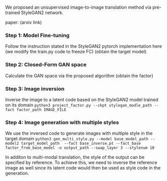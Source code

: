 We proposed an unsupervised image-to-image translation method via pre-trained StyleGAN2 network. 

paper: (arxiv link)

### Step 1: Model Fine-tuning
Follow the instruction stated in the StyleGAN2 pytorch implementation here[]() (we modify the train.py code to freeze FC)
(obtain the target model)

### Step 2: Closed-Form GAN space
Calculate the GAN space via the proposed algorithm
(obtain the factor)

### Step 3: Image inversion
Inverse the image to a latent code based on the StyleGAN2 model trained on its domain
```python3 project_factor.py --ckpt stylegan_modle_path --fact factor_path IMAGE_FILE```

### Step 4: Image generation with multiple styles
We use the inversed code to generate images with multiple style in the target domain
```python3 gen_multi_style.py --model base_model_path --model2 target_model_path  --fact base_inverse.pt --fact_base factor_from_base_model -o output_path --swap_layer 3 --stylenum 10``` 

In additon to multi-modal translation, the style of the output can be specified by reference. To achieve this, we need to inverse the reference image as well since its latent code would then be used as style code in the generation. 
```python3 gen_ref.py --model1 base_model_path --model2 target_model_path --fact base_inverse.pt --fac_ref reference_inverse.pt --fact_base1 factor_from_base_model --fact_base2 factor_from_target_model -o output_path
